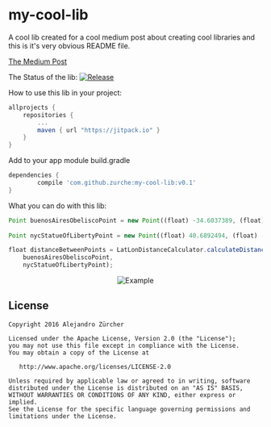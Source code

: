 # my-cool-lib
A cool lib created for a cool medium post about creating cool libraries and this is it's very obvious README file.

[The Medium Post](https://medium.com/@zurche/create-and-distribute-your-own-android-library-after-reading-this-post-c3187a2a0691#.90irf9n3t)

The Status of the lib: 
[![Release](https://jitpack.io/v/zurche/my-cool-lib.svg)](https://jitpack.io/#zurche/my-cool-lib/v0.1)

How to use this lib in your project:
```gradle
allprojects {
	repositories {
		...
		maven { url "https://jitpack.io" }
	}
}
```

Add to your app module build.gradle
```gradle
dependencies {
        compile 'com.github.zurche:my-cool-lib:v0.1'
}
```

What you can do with this lib:
```javascript
Point buenosAiresObeliscoPoint = new Point((float) -34.6037389, (float) -58.3815704);
        
Point nycStatueOfLibertyPoint = new Point((float) 40.6892494, (float) -74.0445004);

float distanceBetweenPoints = LatLonDistanceCalculator.calculateDistance(
    buenosAiresObeliscoPoint, 
    nycStatueOfLibertyPoint);
```

<p align="center">
  <img src="https://github.com/zurche/my-cool-lib/blob/master/device-2016-06-03-131119.png" alt="Example"/>
</p>

License
--------

    Copyright 2016 Alejandro Zürcher

    Licensed under the Apache License, Version 2.0 (the "License");
    you may not use this file except in compliance with the License.
    You may obtain a copy of the License at

       http://www.apache.org/licenses/LICENSE-2.0

    Unless required by applicable law or agreed to in writing, software
    distributed under the License is distributed on an "AS IS" BASIS,
    WITHOUT WARRANTIES OR CONDITIONS OF ANY KIND, either express or implied.
    See the License for the specific language governing permissions and
    limitations under the License.
